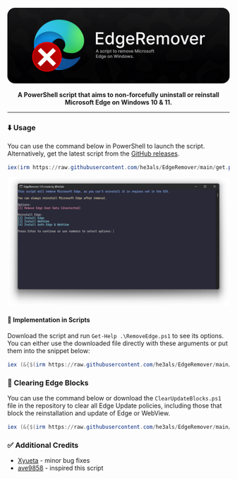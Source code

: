 <p align="center">
  <img src="banner.png" alt="EdgeRemover banner" width="800">
</p>

<p align="center"><b>A PowerShell script that aims to non-forcefully uninstall or reinstall Microsoft Edge on Windows 10 & 11.</b></p>

---

### ⬇️ Usage
You can use the command below in PowerShell to launch the script. Alternatively, get the latest script from the [GitHub releases](https://github.com/he3als/EdgeRemover/releases/latest).

```powershell
iex(irm https://raw.githubusercontent.com/he3als/EdgeRemover/main/get.ps1)
```

<p align="center">
  <img src="showcase.png" alt="Image of the EdgeRemover UI" width="800">
</p>

#### 📜 Implementation in Scripts

Download the script and run `Get-Help .\RemoveEdge.ps1` to see its options. You can either use the downloaded file directly with these arguments or put them into the snippet below:

```powershell
iex (&{$(irm https://raw.githubusercontent.com/he3als/EdgeRemover/main/get.ps1)} [ARGUMENTS HERE])
```

### 🫧 Clearing Edge Blocks
You can use the command below or download the `ClearUpdateBlocks.ps1` file in the repository to clear all Edge Update policies, including those that block the reinstallation and update of Edge or WebView.

```powershell
iex (&{$(irm https://raw.githubusercontent.com/he3als/EdgeRemover/main/get.ps1)} -ClearUpdateBlocks)
```

### ✅ Additional Credits

- [Xyueta](https://github.com/Xyueta) - minor bug fixes
- [ave9858](https://gist.github.com/ave9858/c3451d9f452389ac7607c99d45edecc6) - inspired this script
